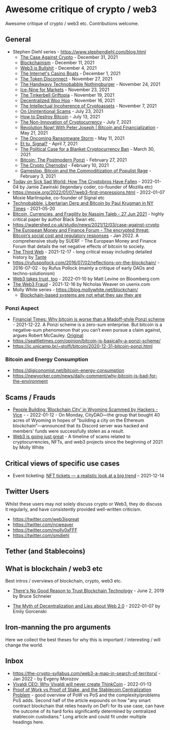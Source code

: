 # Awesome critique of crypto / web3

Awesome critique of crypto / web3 etc. Contributions welcome.

## General

* Stephen Diehl series - https://www.stephendiehl.com/blog.html
  * [The Case Against Crypto](https://www.stephendiehl.com/blog/against-crypto.html) - December 31, 2021
  - [Blockchainism](https://www.stephendiehl.com/blog/blockchainism.html) - December 11, 2021
  - [Web3 is Bullshit](https://www.stephendiehl.com/blog/web3-bullshit.html) - December 4, 2021
  - [The Internet's Casino Boats](https://www.stephendiehl.com/blog/casino-boats.html) - December 1, 2021
  - [The Token Disconnect](https://www.stephendiehl.com/blog/disconnect.html) - November 27, 2021
  - [The Handwavy Technobabble Nothingburger](https://www.stephendiehl.com/blog/nothing-burger.html) - November 24, 2021
  - [Ice-Nine for Markets](https://www.stephendiehl.com/blog/ice-nine.html) - November 23, 2021
  - [The Tinkerbell Griftopia](https://www.stephendiehl.com/blog/tinkerbell.html) - November 19, 2021
  - [Decentralized Woo Hoo](https://www.stephendiehl.com/blog/decentralized-woo.html) - November 16, 2021
  - [The Intellectual Incoherence of Cryptoassets](https://www.stephendiehl.com/blog/crypto-absurd.html) - November 7, 2021
  - [On Unintentional Scams](https://www.stephendiehl.com/blog/crypto-scams.html) - July 23, 2021
  - [How to Destroy Bitcoin](https://www.stephendiehl.com/blog/destroy-bitcoin.html) - July 13, 2021
  - [The Non-Innovation of Cryptocurrency](https://www.stephendiehl.com/blog/non-innovation.html) - July 7, 2021
  - [Revolution Now! With Peter Joseph | Bitcoin and Financialization](https://youtu.be/bsghxd1cdeA) - May 21, 2021
  - [The Oncoming Ransomware Storm](https://www.stephendiehl.com/blog/ransomware.html) - May 11, 2021
  - [Et tu, Signal?](https://www.stephendiehl.com/blog/signal.html) - April 7, 2021
  - [The Political Case for a Blanket Cryptocurrency Ban](https://www.stephendiehl.com/blog/banbitcoin.html) - March 30, 2021
  - [Bitcoin: The Postmodern Ponzi](https://www.stephendiehl.com/blog/ponzi.html) - February 27, 2021
  - [The Crypto Chernobyl](https://www.stephendiehl.com/blog/chernobyl.html) - February 10, 2021
  - [Gamestop, Bitcoin and the Commoditization of Populist Rage](https://www.stephendiehl.com/blog/gamestop.html) - February 3, 2021
* [Today on Sick Sad World: How The Cryptobros Have Fallen](https://www.jwz.org/blog/2022/01/today-on-sick-sad-world-how-the-cryptobros-have-fallen/) - 2022-01-04 by Jamie Zawinski (legendary coder, co-founder of Mozilla etc)
* https://moxie.org/2022/01/07/web3-first-impressions.html - 2022-01-07 Moxie Marlinspike, co-founder of Signal etc
* [Technobabble, Libertarian Derp and Bitcoin by Paul Krugman in NY Times](https://nytimes.com/2021/05/20/opinion/cryptocurrency-bitcoin.html) - 2021-05-20
* [Bitcoin, Currencies, and Fragility by Nassim Taleb - 27 Jun 2021](https://arxiv.org/abs/2106.14204) - highly critical paper by author Black Swan etc.
* https://watershed.co.uk/studio/news/2021/12/03/case-against-crypto
* [The European Money and Finance Forum - The encrypted threat: Bitcoin’s social cost and regulatory responses](https://web.archive.org/web/20220107084533/https://www.suerf.org/docx/f_88b3febc5798a734026c82c1012408f5_38771_suerf.pdf) - Jan 2022. A comprehensive study by  SUERF - The European Money and Finance Forum that details the net negative effects of bitcoin to society.
* [The Third Web](https://tante.cc/2021/12/17/the-third-web/) - 2021-12-17 - long critical essay including detailed history by [Tante](https://twitter.com/tante)
* https://rufuspollock.com/2016/07/02/reflections-on-the-blockchain/ - 2016-07-02 - by Rufus Pollock (mainly a critique of early DAOs and techno-solutionism)
* [Web3 takes trust, too](https://www.bloomberg.com/opinion/articles/2022-01-10/web3-takes-trust-too) - 2022-01-10 by Matt Levine on Bloomberg.com
* [The Web3 Fraud](https://www.usenix.org/publications/loginonline/web3-fraud) - 2021-12-16 by Nicholas Weaver on usenix.com
* Molly White series - https://blog.mollywhite.net/blockchain/
  * [Blockchain-based systems are not what they say they are](https://blog.mollywhite.net/blockchains-are-not-what-they-say/)

### Ponzi Aspect

* [Financial Times: Why bitcoin is worse than a Madoff-style Ponzi scheme](https://web.archive.org/web/20220113183816/https://www.reddit.com/r/CryptoReality/comments/rm78e3/financial_times_why_bitcoin_is_worse_than_a/) - 2021-12-22. A Ponzi scheme is a zero-sum enterprise. But bitcoin is a negative-sum phenomenon that you can’t even pursue a claim against, argues Robert McCauley. [Original](https://ft.com/content/83a14261-598d-4601-87fc-5dde528b33d0)
* https://seattletimes.com/opinion/bitcoin-is-basically-a-ponzi-scheme/
* https://ic.unicamp.br/~stolfi/bitcoin/2020-12-31-bitcoin-ponzi.html

### Bitcoin and Energy Consumption

* https://digiconomist.net/bitcoin-energy-consumption
* https://newyorker.com/news/daily-comment/why-bitcoin-is-bad-for-the-environment

## Scams / Frauds

* [People Building ‘Blockchain City’ in Wyoming Scammed by Hackers - Vice](https://www.vice.com/en/article/k7w3am/people-building-blockchain-city-in-wyoming-scammed-by-hackers) - - 2022-01-12 - On Monday, CityDAO—the group that bought 40 acres of Wyoming in hopes of "building a city on the Ethereum blockchain”—announced that its Discord server was hacked and members' funds were successfully stolen as a result.
* [Web3 is going just great](https://web3isgoinggreat.com/) - A timeline of scams related to cryptocurrencies, NFTs, and web3 projects since the beginning of 2021 by Molly White

## Critical views of specific use cases

* Event ticketing: [NFT tickets — a realistic look at a big trend](https://medium.com/@ticketpark/nft-tickets-a-realistic-look-at-a-big-trend-ae813d6f885d) – 2021-12-14 

## Twitter Users

Whilst these users may not solely discuss crypto or Web3, they do discuss it regularly, and have consistently provided well-written criticism.

* https://twitter.com/web3isgreat
* https://twitter.com/ncweaver
* https://twitter.com/molly0xFFF
* https://twitter.com/smdiehl

## Tether (and Stablecoins)

## What is blockchain / web3 etc

Best intros / overviews of blockchain, crypto, web3 etc.

* [There's No Good Reason to Trust Blockchain Technology](https://www.wired.com/story/theres-no-good-reason-to-trust-blockchain-technology/) - June 2, 2019 by Bruce Schneier
- [The Myth of Decentralization and Lies about Web 2.0](https://www.emilygorcenski.com/post/the-myth-of-decentralization-and-lies-about-web-2.0/) - 2022-01-07 by Emily Gorcenski

## Iron-manning the pro arguments

Here we collect the best theses for why this is important / interesting / will change the world.

## Inbox

* https://the-crypto-syllabus.com/web3-a-map-in-search-of-territory/ - Jan 2022 - by Evgeny Morozov
* [Vivaldi CEO: Why Vivaldi will never create ThinkCoin](https://vivaldi.com/blog/why-vivaldi-will-never-create-thinkcoin/) - 2022-01-13
* [Proof of Work vs Proof of Stake, and the Stablecoin Centralization Problem](https://www.lynalden.com/proof-of-stake/) - good overview of PoW vs PoS and the complexity/problems PoS adds. Second half of the article expounds on how "any smart contract blockchain that relies heavily on DeFi for its use case, can have the outcome of its hard forks significantly determined by centralized stablecoin custodians." Long article and could fit under multiple headings here.
